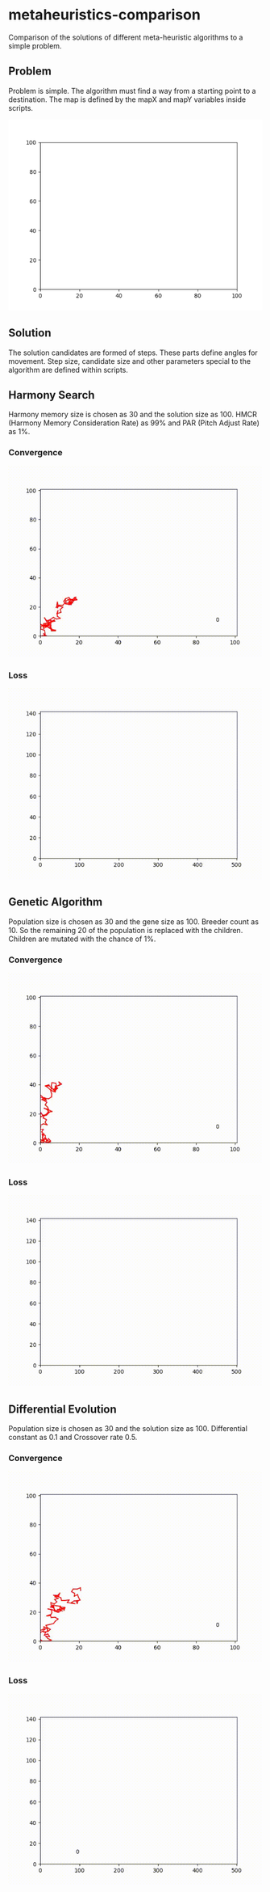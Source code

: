 # metaheuristics-comparison
Comparison of the solutions of different meta-heuristic algorithms to a simple problem.

## Problem
Problem is simple. The algorithm must find a way from a starting point to a destination. The map is defined by the mapX and mapY variables inside scripts.

![Map](map.png?raw=true)

## Solution
The solution candidates are formed of steps. These parts define angles for movement. Step size, candidate size and other parameters special to the algorithm are defined within scripts.

## Harmony Search
Harmony memory size is chosen as 30 and the solution size as 100. HMCR (Harmony Memory Consideration Rate) as 99% and PAR (Pitch Adjust Rate) as 1%.

### Convergence
![Convergence](harmony/solutions.gif?raw=true)

### Loss
![Loss](harmony/loss.gif?raw=true)

## Genetic Algorithm
Population size is chosen as 30 and the gene size as 100. Breeder count as 10. So the remaining 20 of the population is replaced with the children. Children are mutated with the chance of 1%.

### Convergence
![Convergence](genetic/solutions.gif?raw=true)

### Loss
![Loss](genetic/loss.gif?raw=true)

## Differential Evolution
Population size is chosen as 30 and the solution size as 100. Differential constant as 0.1 and Crossover rate 0.5.

### Convergence
![Convergence](differential/solutions.gif?raw=true)

### Loss
![Loss](differential/loss.gif?raw=true)


